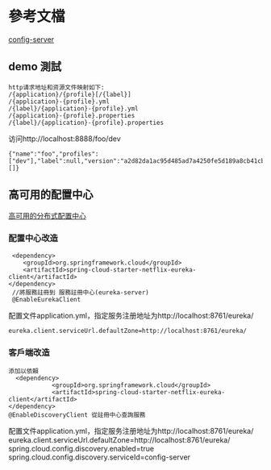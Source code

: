 # 參考文檔
[config-server](https://www.fangzhipeng.com/springcloud/2017/06/06/sc06-config.html)

## demo 測試

    http请求地址和资源文件映射如下:
    /{application}/{profile}[/{label}]
    /{application}-{profile}.yml
    /{label}/{application}-{profile}.yml
    /{application}-{profile}.properties
    /{label}/{application}-{profile}.properties
    
访问http://localhost:8888/foo/dev

    {"name":"foo","profiles":["dev"],"label":null,"version":"a2d82da1ac95d485ad7a4250fe5d189a8cb41cb2","state":null,"propertySources":[]}
    
## 高可用的配置中心
[高可用的分布式配置中心](https://www.fangzhipeng.com/springcloud/2017/06/07/sc07-config.html)

### 配置中心改造
     <dependency>
        <groupId>org.springframework.cloud</groupId>
        <artifactId>spring-cloud-starter-netflix-eureka-client</artifactId>
    </dependency>
     //將服務註冊到 服務註冊中心(eureka-server)
     @EnableEurekaClient
     
配置文件application.yml，指定服务注册地址为http://localhost:8761/eureka/
    
    eureka.client.serviceUrl.defaultZone=http://localhost:8761/eureka/
    
    
### 客戶端改造
    添加以依賴
      <dependency>
                <groupId>org.springframework.cloud</groupId>
                <artifactId>spring-cloud-starter-netflix-eureka-client</artifactId>
    </dependency>
    @EnableDiscoveryClient 從註冊中心查詢服務

配置文件application.yml，指定服务注册地址为http://localhost:8761/eureka/
    eureka.client.serviceUrl.defaultZone=http://localhost:8761/eureka/
    spring.cloud.config.discovery.enabled=true
    spring.cloud.config.discovery.serviceId=config-server

